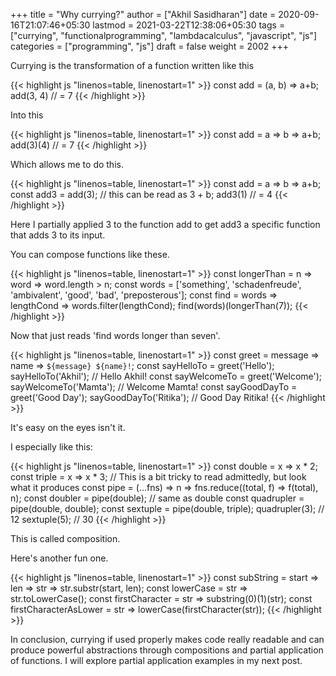 +++
title = "Why currying?"
author = ["Akhil Sasidharan"]
date = 2020-09-16T21:07:46+05:30
lastmod = 2021-03-22T12:38:06+05:30
tags = ["currying", "functionalprogramming", "lambdacalculus", "javascript", "js"]
categories = ["programming", "js"]
draft = false
weight = 2002
+++

Currying is the transformation of a function written like this

<a id="code-snippet--EgCurry"></a>
{{< highlight js "linenos=table, linenostart=1" >}}
  const add = (a, b) => a+b;
  add(3, 4) // = 7
{{< /highlight >}}

Into this

<a id="code-snippet--EgCurry"></a>
{{< highlight js "linenos=table, linenostart=1" >}}
  const add = a => b => a+b;
  add(3)(4) // = 7
{{< /highlight >}}

Which allows me to do this.

<a id="code-snippet--EgCurry"></a>
{{< highlight js "linenos=table, linenostart=1" >}}
  const add = a => b => a+b;
  const add3 = add(3); // this can be read as 3 + b;
  add3(1) // = 4
{{< /highlight >}}

Here I partially applied 3 to the function add to get add3 a specific function that adds 3 to its input.

You can compose functions like these.

<a id="code-snippet--EgCurry2"></a>
{{< highlight js "linenos=table, linenostart=1" >}}
  const longerThan = n => word => word.length > n;
  const words = ['something', 'schadenfreude', 'ambivalent',
      'good', 'bad', 'preposterous'];
  const find = words => lengthCond => words.filter(lengthCond);
  find(words)(longerThan(7));
{{< /highlight >}}

Now that just reads 'find words longer than seven'.

<a id="code-snippet--EgCurry2"></a>
{{< highlight js "linenos=table, linenostart=1" >}}
  const greet = message => name => `${message} ${name}!`;
  const sayHelloTo = greet('Hello');
  sayHelloTo('Akhil'); // Hello Akhil!
  const sayWelcomeTo = greet('Welcome');
  sayWelcomeTo('Mamta'); // Welcome Mamta!
  const sayGoodDayTo = greet('Good Day');
  sayGoodDayTo('Ritika'); // Good Day Ritika!
{{< /highlight >}}

It's easy on the eyes isn't it.

I especially like this:

<a id="code-snippet--EgCurry3"></a>
{{< highlight js "linenos=table, linenostart=1" >}}
  const double = x => x * 2;
  const triple = x => x * 3;
  // This is a bit tricky to read admittedly, but look what it produces
  const pipe = (...fns) => n => fns.reduce((total, f) => f(total), n);
  const doubler = pipe(double); // same as double
  const quadrupler = pipe(double, double);
  const sextuple = pipe(double, triple);
  quadrupler(3); // 12
  sextuple(5); // 30
{{< /highlight >}}

This is called composition.

Here's another fun one.

<a id="code-snippet--EgCurry4"></a>
{{< highlight js "linenos=table, linenostart=1" >}}
  const subString = start => len => str => str.substr(start, len);
  const lowerCase = str => str.toLowerCase();
  const firstCharacter = str => substring(0)(1)(str);
  const firstCharacterAsLower = str => lowerCase(firstCharacter(str));
{{< /highlight >}}

In conclusion, currying if used properly makes code really readable and can produce powerful abstractions through compositions and partial application of functions. I will explore partial application examples in my next post.
